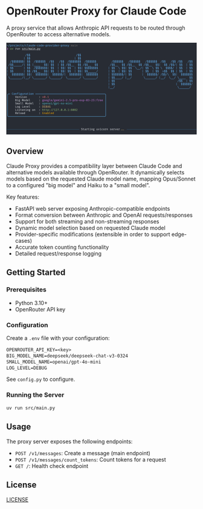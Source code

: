# OpenRouter Proxy for Claude Code

A proxy service that allows Anthropic API requests to be routed through OpenRouter to access alternative models.

![Claude Proxy Logo](pic.png)

## Overview

Claude Proxy provides a compatibility layer between Claude Code and alternative models available through OpenRouter. It dynamically selects models based on the requested Claude model name, mapping Opus/Sonnet to a configured "big model" and Haiku to a "small model".

Key features:

- FastAPI web server exposing Anthropic-compatible endpoints
- Format conversion between Anthropic and OpenAI requests/responses
- Support for both streaming and non-streaming responses
- Dynamic model selection based on requested Claude model
- Provider-specific modifications (extensible in order to support edge-cases)
- Accurate token counting functionality
- Detailed request/response logging

## Getting Started

### Prerequisites

- Python 3.10+
- OpenRouter API key


### Configuration

Create a `.env` file with your configuration:

```env
OPENROUTER_API_KEY=<key>
BIG_MODEL_NAME=deepseek/deepseek-chat-v3-0324
SMALL_MODEL_NAME=openai/gpt-4o-mini
LOG_LEVEL=DEBUG
```

See `config.py` to configure.

### Running the Server

```bash
uv run src/main.py
```

## Usage

The proxy server exposes the following endpoints:

- `POST /v1/messages`: Create a message (main endpoint)
- `POST /v1/messages/count_tokens`: Count tokens for a request
- `GET /`: Health check endpoint

## License

[LICENSE](./LICENSE)

